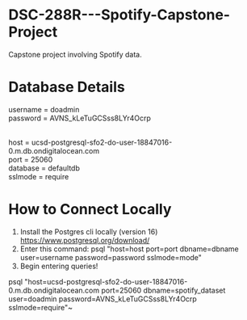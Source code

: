 # DSC-288R---Spotify-Capstone-Project

Capstone project involving Spotify data.

# Database Details

username = doadmin <br>
password = AVNS_kLeTuGCSss8LYr4Ocrp <br><br>

host = ucsd-postgresql-sfo2-do-user-18847016-0.m.db.ondigitalocean.com<br>
port = 25060<br>
database = defaultdb<br>
sslmode = require<br>

# How to Connect Locally

1. Install the Postgres cli locally (version 16) https://www.postgresql.org/download/
2. Enter this command: psql "host=host port=port dbname=dbname user=username password=password sslmode=mode"
3. Begin entering queries!

psql "host=ucsd-postgresql-sfo2-do-user-18847016-0.m.db.ondigitalocean.com port=25060 dbname=spotify_dataset user=doadmin password=AVNS_kLeTuGCSss8LYr4Ocrp sslmode=require"~
